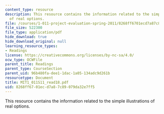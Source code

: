 ```yaml
---
content_type: resource
description: This resource contains the information related to the simple illustrations
  of real options.
file: /courses/1-011-project-evaluation-spring-2011/8268ff6701ecd7a87c89079da32e7ff5_MIT1_011S11_read18.pdf
file_size: 522300
file_type: application/pdf
hide_download: true
hide_download_original: null
learning_resource_types:
- Readings
license: https://creativecommons.org/licenses/by-nc-sa/4.0/
ocw_type: OCWFile
parent_title: Readings
parent_type: CourseSection
parent_uid: 96b480fa-dee1-1dac-1a05-134adc9d261b
resourcetype: Document
title: MIT1_011S11_read18.pdf
uid: 8268ff67-01ec-d7a8-7c89-079da32e7ff5
---
```

This resource contains the information related to the simple illustrations of real options.